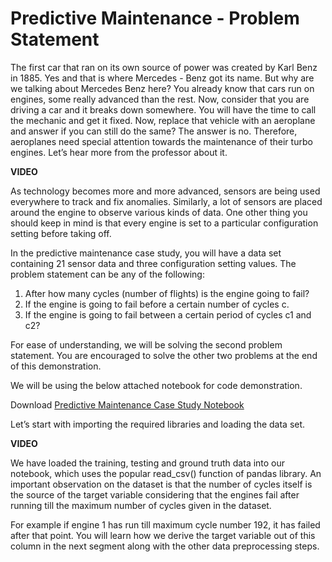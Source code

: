 # Predictive Maintenance - Problem Statement

The first car that ran on its own source of power was created by Karl Benz in 1885. Yes and that is where Mercedes - Benz got its name. But why are we talking about Mercedes Benz here? You already know that cars run on engines, some really advanced than the rest. Now, consider that you are driving a car and it breaks down somewhere. You will have the time to call the mechanic and get it fixed. Now, replace that vehicle with an aeroplane and answer if you can still do the same? The answer is no. Therefore, aeroplanes need special attention towards the maintenance of their turbo engines. Let’s hear more from the professor about it.

**VIDEO**

As technology becomes more and more advanced, sensors are being used everywhere to track and fix anomalies. Similarly, a lot of sensors are placed around the engine to observe various kinds of data. One other thing you should keep in mind is that every engine is set to a particular configuration setting before taking off.

In the predictive maintenance case study, you will have a data set containing 21 sensor data and three configuration setting values. The problem statement can be any of the following:

1.  After how many cycles (number of flights) is the engine going to fail?
2.  If the engine is going to fail before a certain number of cycles c.
3.  If the engine is going to fail between a certain period of cycles c1 and c2?

For ease of understanding, we will be solving the second problem statement. You are encouraged to solve the other two problems at the end of this demonstration.

We will be using the below attached notebook for code demonstration.

Download [Predictive Maintenance Case Study Notebook](Predictive_Maintenance_Use_Case.ipynb)

Let’s start with importing the required libraries and loading the data set.

**VIDEO**

We have loaded the training, testing and ground truth data into our notebook, which uses the popular read_csv() function of pandas library. An important observation on the dataset is that the number of cycles itself is the source of the target variable considering that the engines fail after running till the maximum number of cycles given in the dataset.

For example if engine 1 has run till maximum cycle number 192, it has failed after that point. You will learn how we derive the target variable out of this column in the next segment along with the other data preprocessing steps.